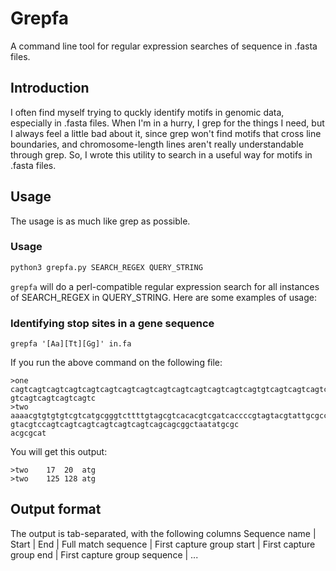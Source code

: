 # Grepfa

A command line tool for regular expression searches of sequence in .fasta files.

## Introduction

I often find myself trying to quckly identify motifs in genomic data, especially in .fasta files.
When I'm in a hurry, I grep for the things I need, but I always feel a little bad about it, since grep won't
find motifs that cross line boundaries, and chromosome-length lines aren't really understandable through grep.
So, I wrote this utility to search in a useful way for motifs in .fasta files.

## Usage

The usage is as much like grep as possible.

### Usage
```sh
python3 grepfa.py SEARCH_REGEX QUERY_STRING
```

`grepfa` will do a perl-compatible regular expression search for all instances of SEARCH_REGEX in QUERY_STRING.
Here are some examples of usage:

### Identifying stop sites in a gene sequence
```
grepfa '[Aa][Tt][Gg]' in.fa
```

If you run the above command on the following file:
```
>one
cagtcagtcagtcagtcagtcagtcagtcagtcagtcagtcagtcagtcagtcagtgtcagtcagtcagtcagtcagtca
gtcagtcagtcagtcagtc
>two
aaaacgtgtgtgtcgtcatgcgggtcttttgtagcgtcacacgtcgatcaccccgtagtacgtattgcgccgtacgcagt
gtacgtccagtcagtcagtcagtcagtcagtcagcagcggctaatatgcgc
acgcgcat
```

You will get this output:
```
>two	17	20	atg
>two	125	128	atg
```


## Output format
The output is tab-separated, with the following columns
Sequence name | Start | End | Full match sequence | First capture group start | First capture group end | First capture group sequence | ...
